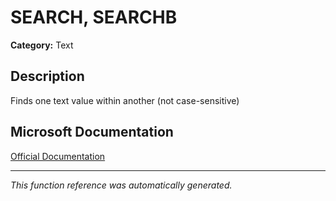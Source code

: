 # SEARCH, SEARCHB

**Category:** Text

## Description
Finds one text value within another (not case-sensitive)

## Microsoft Documentation
[Official Documentation](https://support.microsoft.com//en-us/office/search-function-9ab04538-0e55-4719-a72e-b6f54513b495)

---
*This function reference was automatically generated.*
